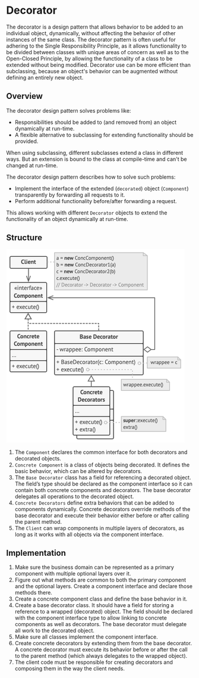 # Decorator
The decorator is a design pattern that allows behavior to be added to an individual object, dynamically, without affecting the behavior of other instances of the same class.
The decorator pattern is often useful for adhering to the Single Responsibility Principle, as it allows functionality to be divided between classes with unique areas of concern as well as to the Open-Closed Principle, by allowing the functionality of a class to be extended without being modified. Decorator use can be more efficient than subclassing, because an object's behavior can be augmented without defining an entirely new object.

## Overview
The decorator design pattern solves problems like:
- Responsibilities should be added to (and removed from) an object dynamically at run-time.
- A flexible alternative to subclassing for extending functionality should be provided.

When using subclassing, different subclasses extend a class in different ways. But an extension is bound to the class at compile-time and can't be changed at run-time.

The decorator design pattern describes how to solve such problems:
- Implement the interface of the extended (`decorated`) object (`Component`) transparently by forwarding all requests to it.
- Perform additional functionality before/after forwarding a request.

This allows working with different `Decorator` objects to extend the functionality of an object dynamically at run-time.

## Structure
![UML decorator](UML-decorator.png)
1. The `Component` declares the common interface for both decorators and decorated objects.
2. `Concrete Component` is a class of objects being decorated. It defines the basic behavior, which can be altered by decorators.
3. The `Base Decorator` class has a field for referencing a decorated object. The field’s type should be declared as the component interface so it can contain both concrete components and decorators. The base decorator delegates all operations to the decorated object.
4. `Concrete Decorators` define extra behaviors that can be added to components dynamically. Concrete decorators override methods of the base decorator and execute their behavior either before or after calling the parent method.
5. The `Client` can wrap components in multiple layers of decorators, as long as it works with all objects via the component interface.

## Implementation
1. Make sure the business domain can be represented as a primary component with multiple optional layers over it.
2. Figure out what methods are common to both the primary component and the optional layers. Create a component interface and declare those methods there.
3. Create a concrete component class and define the base behavior in it.
4. Create a base decorator class. It should have a field for storing a reference to a wrapped (decorated) object. The field should be declared with the component interface type to allow linking to concrete components as well as decorators. The base decorator must delegate all work to the decorated object.
5. Make sure all classes implement the component interface.
6. Create concrete decorators by extending them from the base decorator. A concrete decorator must execute its behavior before or after the call to the parent method (which always delegates to the wrapped object).
7. The client code must be responsible for creating decorators and composing them in the way the client needs.

